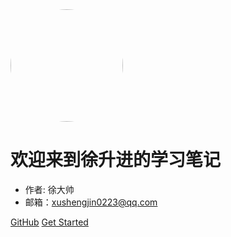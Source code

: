 <!-- _coverpage.md -->
<img width="180px" style="border-radius: 50%" bor src="https://s2.loli.net/2021/12/28/KpYVyMQ3nAijN4Z.png">

# 欢迎来到徐升进的学习笔记

- 作者: 徐大帅
- 邮箱：xushengjin0223@qq.com

[GitHub](https://github.com/coder-xsj)
[Get Started](#欢迎来到徐升进的学习笔记)
